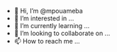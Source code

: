 - 👋 Hi, I’m @mpouameba
- 👀 I’m interested in ...
- 🌱 I’m currently learning ...
- 💞️ I’m looking to collaborate on ...
- 📫 How to reach me ...

<!---
mpouameba/mpouameba is a ✨ special ✨ repository because its `README.md` (this file) appears on your GitHub profile.
You can click the Preview link to take a look at your changes.
--->
